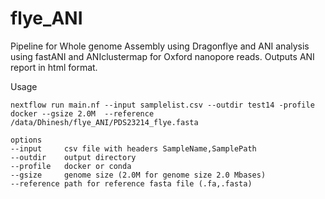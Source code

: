 # flye_ANI
Pipeline for Whole genome Assembly using Dragonflye and ANI analysis using fastANI and ANIclustermap for Oxford nanopore reads. Outputs ANI report in html format.

Usage

```
nextflow run main.nf --input samplelist.csv --outdir test14 -profile docker --gsize 2.0M  --reference /data/Dhinesh/flye_ANI/PDS23214_flye.fasta
```
```
options
--input     csv file with headers SampleName,SamplePath
--outdir    output directory
--profile   docker or conda
--gsize     genome size (2.0M for genome size 2.0 Mbases)
--reference path for reference fasta file (.fa,.fasta)
```
